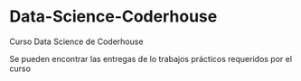 # Data-Science-Coderhouse
Curso Data Science de Coderhouse

Se pueden encontrar las entregas de lo trabajos prácticos requeridos por el curso
